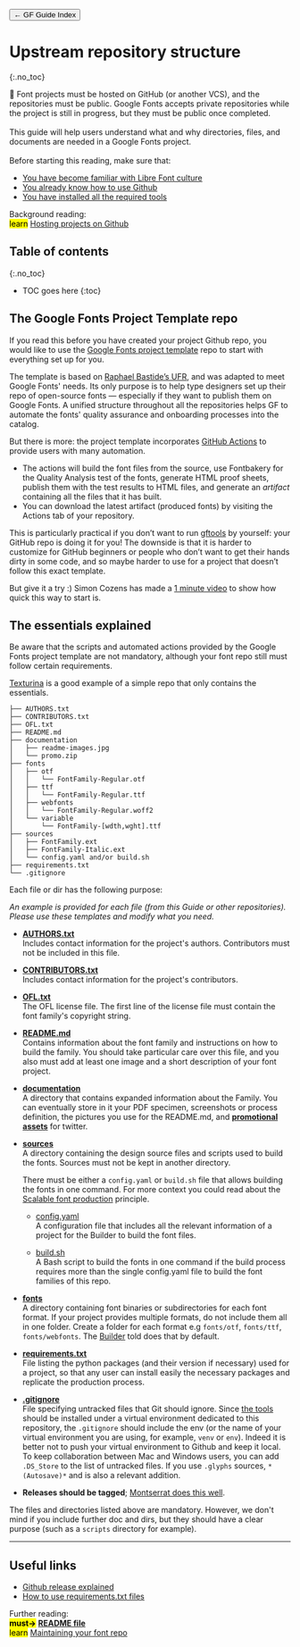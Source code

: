 <link href="style.css" rel="stylesheet">

<a href="./index"><button class="button button-i">&larr; GF Guide Index</button></a>

# Upstream repository structure
{:.no_toc}

<div class="callout">

🐰 Font projects must be hosted on GitHub (or another VCS), and the repositories must be public. Google Fonts accepts private repositories while the project is still in progress, but they must be public once completed.
<br><br>
This guide will help users understand what and why directories, files, and documents are needed in a Google Fonts project.
<br><br>
Before starting this reading, make sure that:
<ul>
    <li><a href="./culture">You have become familiar with Libre Font culture</a></li>
    <li><a href="./hosting">You already know how to use Github</a></li>
    <li><a href="./tools">You have installed all the required tools</a></li>
</ul>

</div>

<div class="context-reading">
    Background reading:<br>
    <mark class="yellow">learn</mark> <a href="./hosting">Hosting projects on Github</a>
</div>

## Table of contents
{:.no_toc}
* TOC goes here
{:toc}

## The Google Fonts Project Template repo

If you read this before you have created your project Github repo, you would like to use the [Google Fonts project template](https://github.com/googlefonts/googlefonts-project-template) repo to start with everything set up for you.

The template is based on [Raphael Bastide’s UFR](https://github.com/unified-font-repository/Unified-Font-Repository), and was adapted to meet Google Fonts' needs. Its only purpose is to help type designers set up their repo of open-source fonts — especially if they want to publish them on Google Fonts. A unified structure throughout all the repositories helps GF to automate the fonts' quality assurance and onboarding processes into the catalog.

But there is more: the project template incorporates [GitHub Actions](https://docs.github.com/en/actions) to provide users with many automation.

-   The actions will build the font files from the source, use Fontbakery for the Quality Analysis test of the fonts, generate HTML proof sheets, publish them with the test results to HTML files, and generate an *artifact* containing all the files that it has built.
-   You can download the latest artifact (produced fonts) by visiting the Actions tab of your repository.

This is particularly practical if you don’t want to run [gftools](https://github.com/googlefonts/gftools) by yourself: your GitHub repo is doing it for you! The downside is that it is harder to customize for GitHub beginners or people who don’t want to get their hands dirty in some code, and so maybe harder to use for a project that doesn’t follow this exact template.

But give it a try :) Simon Cozens has made a [1 minute video](https://twitter.com/simoncozens/status/1405267459028905984) to show how quick this way to start is.

## The essentials explained

Be aware that the scripts and automated actions provided by the Google Fonts project template are not mandatory, although your font repo still must follow certain requirements.

[Texturina](https://github.com/Omnibus-Type/Texturina) is a good example of a simple repo that only contains the essentials.

``` code
├── AUTHORS.txt
├── CONTRIBUTORS.txt
├── OFL.txt
├── README.md
├── documentation
│   ├── readme-images.jpg
│   └── promo.zip
├── fonts
│   ├── otf
│   │   └── FontFamily-Regular.otf
│   ├── ttf
│   │   └── FontFamily-Regular.ttf
│   ├── webfonts
│   │   └── FontFamily-Regular.woff2
│   └── variable
│       └── FontFamily-[wdth,wght].ttf
├── sources
│   ├── FontFamily.ext
│   ├── FontFamily-Italic.ext
│   └── config.yaml and/or build.sh
├── requirements.txt
└── .gitignore
```

Each file or dir has the following purpose:

*An example is provided for each file (from this Guide or other repositories). Please use these templates and modify what you need.*

-   **[AUTHORS.txt](authors.md)**
    <br>
    Includes contact information for the project's authors. Contributors must not be included in this file.

-   **[CONTRIBUTORS.txt](authors.md)**
    <br>
    Includes contact information for the project's contributors.

-   **[OFL.txt](license-file.md)**
    <br>
    The OFL license file. The first line of the license file must contain the font family's copyright string.

-   **[README.md](readmefile.md)**
    <br>
    Contains information about the font family and instructions on how to build the family. You should take particular care over this file, and you also must add at least one image and a short description of your font project.

-   **[documentation](https://github.com/googlefonts/Unified-Font-Repository/tree/main/documentation)**
    <br>
    A directory that contains expanded information about the Family. You can eventually store in it your PDF specimen, screenshots or process definition, the pictures you use for the README.md, and [**promo**](marketing.md)[**tional assets**](marketing.md) for twitter.

-   **[sources](https://github.com/Omnibus-Type/Texturina/tree/master/sources)**
    <br>
    A directory containing the design source files and scripts used to build the fonts. Sources must not be kept in another directory.

    There must be either a `config.yaml` or `build.sh` file that allows building the fonts in one command. For more context you could read about the [Scalable font production](https://googlefonts.github.io/gf-guide/production.html#scalable-font-production) principle.

    -   [config.yaml](https://github.com/googlefonts/Unified-Font-Repository/blob/main/sources/config.yaml)
        <br>
        A configuration file that includes all the relevant information of a project for the Builder to build the font files.

    -   [build.sh](https://github.com/googlefonts/lexend/blob/main/sources/build.sh)
        <br>
        A Bash script to build the fonts in one command if the build process requires more than the single config.yaml file to build the font families of this repo.
        
-   [**fonts**](requirements.md)
    <br>
    A directory containing font binaries or subdirectories for each font format. If your project provides multiple formats, do not include them all in one folder. Create a folder for each format e.g `fonts/otf`, `fonts/ttf`, `fonts/webfonts`. The [Builder](build.md) told does that by default.

-   **[requirements.txt](https://github.com/googlefonts/Unified-Font-Repository/blob/main/requirements.txt)**
    <br>
    File listing the python packages (and their version if necessary) used for a project, so that any user can install easily the necessary packages and replicate the production process.

-   **[.gitignore](https://github.com/googlefonts/Unified-Font-Repository/blob/main/.gitignore)**
    <br>
    File specifying untracked files that Git should ignore. Since [the tools](tools.md) should be installed under a virtual environment dedicated to this repository, the `.gitignore` should include the env (or the name of your virtual environment you are using, for example, `venv` or `env`). Indeed it is better not to push your virtual environment to Github and keep it local. To keep collaboration between Mac and Windows users, you can add `.DS_Store` to the list of untracked files. If you use `.glyphs` sources, `*(Autosave)*` and is also a relevant addition.

-   **Releases should be tagged**; [Montserrat does this well](https://github.com/JulietaUla/Montserrat/releases).

The files and directories listed above are mandatory. However, we don't mind if you include further doc and dirs, but they should have a clear purpose (such as a `scripts` directory for example).

------------------------------------------------------------------------

## Useful links

-   [Github release explained](https://docs.github.com/en/repositories/releasing-projects-on-github/managing-releases-in-a-repository)
-   [How to use requirements.txt files](https://pip.pypa.io/en/stable/user_guide/#requirements-files)

<div class="next-reading">
    Further reading:<br>
    <mark class="green"><b>must&rarr;</b></mark> <a href="./readme" style="font-weight:bold">README file</a>
  <br>
    <mark class="yellow">learn</mark> <a href="./maintaining">Maintaining your font repo</a>
</div>